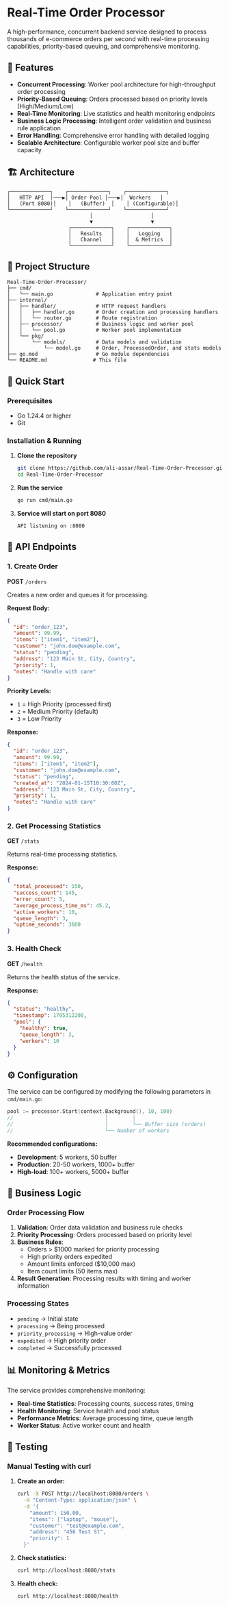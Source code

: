 # Real-Time Order Processor

A high-performance, concurrent backend service designed to process thousands of e-commerce orders per second with real-time processing capabilities, priority-based queuing, and comprehensive monitoring.

## 🚀 Features

- **Concurrent Processing**: Worker pool architecture for high-throughput order processing
- **Priority-Based Queuing**: Orders processed based on priority levels (High/Medium/Low)
- **Real-Time Monitoring**: Live statistics and health monitoring endpoints
- **Business Logic Processing**: Intelligent order validation and business rule application
- **Error Handling**: Comprehensive error handling with detailed logging
- **Scalable Architecture**: Configurable worker pool size and buffer capacity

## 🏗️ Architecture

```
┌─────────────┐    ┌─────────────┐    ┌─────────────┐
│   HTTP API  │───▶│ Order Pool │───▶│  Workers   │
│   (Port 8080)│    │   (Buffer)  │    │ (Configurable)│
└─────────────┘    └─────────────┘    └─────────────┘
                           │                   │
                           ▼                   ▼
                    ┌─────────────┐    ┌─────────────┐
                    │   Results   │    │   Logging   │
                    │   Channel   │    │  & Metrics  │
                    └─────────────┘    └─────────────┘
```

## 📁 Project Structure

```
Real-Time-Order-Processor/
├── cmd/
│   └── main.go              # Application entry point
├── internal/
│   ├── handler/             # HTTP request handlers
│   │   ├── handler.go       # Order creation and processing handlers
│   │   └── router.go        # Route registration
│   ├── processor/           # Business logic and worker pool
│   │   └── pool.go          # Worker pool implementation
│   └── pkg/
│       └── models/          # Data models and validation
│           └── model.go     # Order, ProcessedOrder, and stats models
├── go.mod                   # Go module dependencies
└── README.md               # This file
```

## 🚀 Quick Start

### Prerequisites
- Go 1.24.4 or higher
- Git

### Installation & Running

1. **Clone the repository**
   ```bash
   git clone https://github.com/ali-assar/Real-Time-Order-Processor.git
   cd Real-Time-Order-Processor
   ```

2. **Run the service**
   ```bash
   go run cmd/main.go
   ```

3. **Service will start on port 8080**
   ```
   API listening on :8080
   ```

## 📡 API Endpoints

### 1. Create Order
**POST** `/orders`

Creates a new order and queues it for processing.

**Request Body:**
```json
{
  "id": "order_123",
  "amount": 99.99,
  "items": ["item1", "item2"],
  "customer": "john.doe@example.com",
  "status": "pending",
  "address": "123 Main St, City, Country",
  "priority": 1,
  "notes": "Handle with care"
}
```

**Priority Levels:**
- `1` = High Priority (processed first)
- `2` = Medium Priority (default)
- `3` = Low Priority

**Response:**
```json
{
  "id": "order_123",
  "amount": 99.99,
  "items": ["item1", "item2"],
  "customer": "john.doe@example.com",
  "status": "pending",
  "created_at": "2024-01-15T10:30:00Z",
  "address": "123 Main St, City, Country",
  "priority": 1,
  "notes": "Handle with care"
}
```

### 2. Get Processing Statistics
**GET** `/stats`

Returns real-time processing statistics.

**Response:**
```json
{
  "total_processed": 150,
  "success_count": 145,
  "error_count": 5,
  "average_process_time_ms": 45.2,
  "active_workers": 10,
  "queue_length": 3,
  "uptime_seconds": 3600
}
```

### 3. Health Check
**GET** `/health`

Returns the health status of the service.

**Response:**
```json
{
  "status": "healthy",
  "timestamp": 1705312200,
  "pool": {
    "healthy": true,
    "queue_length": 3,
    "workers": 10
  }
}
```

## ⚙️ Configuration

The service can be configured by modifying the following parameters in `cmd/main.go`:

```go
pool := processor.Start(context.Background(), 10, 100)
//                              │        │
//                              │        └── Buffer size (orders)
//                              └── Number of workers
```

**Recommended configurations:**
- **Development**: 5 workers, 50 buffer
- **Production**: 20-50 workers, 1000+ buffer
- **High-load**: 100+ workers, 5000+ buffer

## 🔧 Business Logic

### Order Processing Flow

1. **Validation**: Order data validation and business rule checks
2. **Priority Processing**: Orders processed based on priority level
3. **Business Rules**: 
   - Orders > $1000 marked for priority processing
   - High priority orders expedited
   - Amount limits enforced ($10,000 max)
   - Item count limits (50 items max)
4. **Result Generation**: Processing results with timing and worker information

### Processing States

- `pending` → Initial state
- `processing` → Being processed
- `priority_processing` → High-value order
- `expedited` → High priority order
- `completed` → Successfully processed

## 📊 Monitoring & Metrics

The service provides comprehensive monitoring:

- **Real-time Statistics**: Processing counts, success rates, timing
- **Health Monitoring**: Service health and pool status
- **Performance Metrics**: Average processing time, queue length
- **Worker Status**: Active worker count and health

## 🧪 Testing

### Manual Testing with curl

1. **Create an order:**
   ```bash
   curl -X POST http://localhost:8080/orders \
     -H "Content-Type: application/json" \
     -d '{
       "amount": 150.00,
       "items": ["laptop", "mouse"],
       "customer": "test@example.com",
       "address": "456 Test St",
       "priority": 1
     }'
   ```

2. **Check statistics:**
   ```bash
   curl http://localhost:8080/stats
   ```

3. **Health check:**
   ```bash
   curl http://localhost:8080/health
   ```


